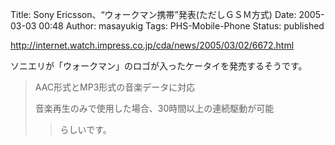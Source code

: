 Title: Sony Ericsson、“ウォークマン携帯”発表(ただしＧＳＭ方式)
Date: 2005-03-03 00:48
Author: masayukig
Tags: PHS-Mobile-Phone
Status: published

<http://internet.watch.impress.co.jp/cda/news/2005/03/02/6672.html>

ソニエリが「ウォークマン」のロゴが入ったケータイを発売するそうです。

> AAC形式とMP3形式の音楽データに対応
>
> 音楽再生のみで使用した場合、30時間以上の連続駆動が可能
>
> > らしいです。
